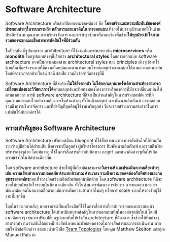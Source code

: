 # Software Architecture

Software Architecture หรือสถาปัตยกรรมซอฟต์แวร์ คือ **โครงสร้างและความสัมพันธ์ขององค์ประกอบต่างๆในระบบรวมถึง หลักการและแนวคิดในการออกแบบ** ที่ช่วยให้บรรลุเป้าหมายทั้งในด้านประสิทธิภาพ คุณภาพ การบริหารจัดการ และการบำรุงรักษาที่คาดหวัง เพื่อช่วย**ให้ทุกฝ่ายเข้าใจภาพรวมของระบบและสื่อสารการตัดสินใจที่มีร่วมกัน**

ในปัจจุบัน มีรูปแบบของ architecture ที่ใช้งานกันแพร่หลาย เช่น **microservices** หรือ **monolith** โดยรูปแบบต่างๆนี้เรียกว่า **architectural styles** โดยการออกแบบ software architecture อาจเป็นการผสมผสาน architectural styles และ principles ต่างๆเข้ามาไว้ด้วยกันเพื่อสร้างระบบที่มีความยืดหยุ่นและสามารถตอบโจทย์กลยุทธ์ขององค์กรได้ตามความเหมาะสม โดยพิจารณาจากประโยชน์ ข้อดี ข้อเสีย รวมถึงข้อจำกัดต่างๆที่มี

Software Architecture ที่ดีจะต้อง**ไม่ใช่สิ่งตายตัว ไม่ได้ออกแบบมาครั้งเดียวแต่จะต้องสามารถเปลี่ยนแปลงและวิวัฒนาการได้**ตามกลยุทธ์และทิศทางของโครงการหรือองค์กรที่มักจะเปลี่ยนแปลงไปตามกาลเวลา การมี software architecture ที่ดีจะเป็นส่วนสำคัญในการสร้างซอฟต์แวร์ที่มีคุณภาพและตอบโจทย์ความต้องการในด้านต่างๆ ทั้งในเชิงกลยุทธ์ การพัฒนาผลิตภัณฑ์ การทดสอบ รวมถึงการบริหารจัดการ และที่สำคัญที่สุดคือผู้ใช้งานหรือลูกค้า ซึ่งจะช่วยสร้างความสามารถในการแข่งขันให้กับองค์กรได้

## ความสำคัญของ Software Architecture

Software Architecture เปรียบเสมือน blueprint ที่ใช้สื่อสารแนวทางการตัดสินใจที่มีร่วมกันระหว่างผู้มีส่วนได้ส่วนเสีย ซึ่งอาจจะเป็นลูกค้า ผู้บริหารโครงการ ทีมพัฒนาผลิตภัณฑ์ และรวมถึงฝ่ายบริหารต่างๆด้วย โดยมักจะถูกใช้ในการสื่อสารเกี่ยวกับทิศทาง กลยุทธ์ และแนวคิดต่างๆเพื่อให้เกิดความเข้าใจในทิศทางเดียวกัน

โดย software architecture ช่วยให้ผู้ที่เกี่ยวข้องสามารถ**วิเคราะห์ และประเมินความเสี่ยงต่างๆ เช่น ความเสี่ยงด้านความปลอดภัย ด้านงบประมาณ ด้านเวลา รวมถึงความสอดคล้องกับทิศทางและกลยุทธขององค์กร**ก่อนที่จะลงมือสร้างผลิตภัณฑ์ออกมาอีกด้วย โดย software architecture ที่ดีจะช่วยให้ทุกฝ่ายเข้าใจระบบในทิศทางเดียวกัน ทั้งในด้านการพัฒนา การจัดการ การทดสอบ และการพัฒนาต่อยอดในอนาคตอีกด้วย เช่นการเพิ่มความสามารถใหม่ๆ หรือการ scale ระบบให้รองรับผู้ใช้งานที่มากขึ้น

โดยในช่วงเวลาหลังๆ นอกจากจะเป็นเครื่องมือที่ใช้ในการสื่อสารเกี่ยวกับการออกแบบระบบแล้ว software architecture ได้เข้ามามีบทบาทสำคัญในการออกแบบทีมในองค์กรสมัยใหม่ โดยมีแนวคิดต่างๆ เช่นการปรับเปลี่ยนรูปแบบทีมให้เข้ากับ architecture ที่ต้องการ ซึ่งช่วยให้ทีมต่างๆสามารถทำงานร่วมกันได้อย่างมีประสิทธิภาพและช่วยลดคอขวดในการสื่อสารและการดำเนินงาน หากสนใจหัวข้อดังกล่าว ขอแนะนำหนังสือ [Team Topologies](https://teamtopologies.com/) โดยคุณ Matthew Skelton และคุณ Manuel Pais ค่ะ

